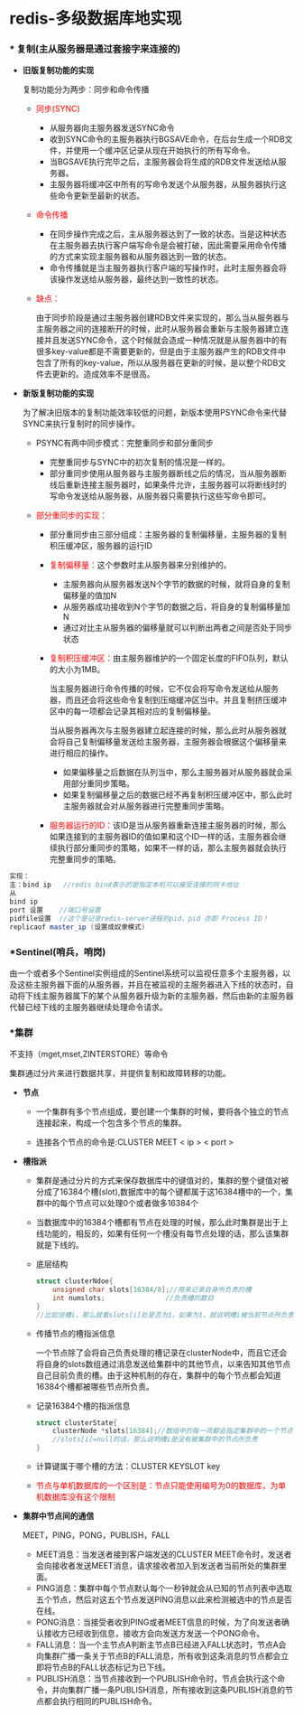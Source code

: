 # redis-多级数据库地实现

### * 复制(主从服务器是通过套接字来连接的)

+ **旧版复制功能的实现**

  复制功能分为两步：同步和命令传播

  + <font color="red">同步(SYNC)</font>

    + 从服务器向主服务器发送SYNC命令
    + 收到SYNC命令的主服务器执行BGSAVE命令，在后台生成一个RDB文件，并使用一个缓冲区记录从现在开始执行的所有写命令。
    + 当BGSAVE执行完毕之后，主服务器会将生成的RDB文件发送给从服务器。
    + 主服务器将缓冲区中所有的写命令发送个从服务器，从服务器执行这些命令更新至最新的状态。

  + <font color="red">命令传播</font>

    + 在同步操作完成之后，主从服务器达到了一致的状态。当是这种状态在主服务器去执行客户端写命令是会被打破，因此需要采用命令传播的方式来实现主服务器和从服务器达到一致的状态。
    + 命令传播就是当主服务器执行客户端的写操作时，此时主服务器会将该操作发送给从服务器，最终达到一致性的状态。

  + <font color="red">缺点：</font>

    由于同步阶段是通过主服务器创建RDB文件来实现的，那么当从服务器与主服务器之间的连接断开的时候，此时从服务器会重新与主服务器建立连接并且发送SYNC命令，这个时候就会造成一种情况就是从服务器中的有很多key-value都是不需要更新的，但是由于主服务器产生的RDB文件中包含了所有的key-value，所以从服务器在更新的时候，是以整个RDB文件去更新的。造成效率不是很高。

+ **新版复制功能的实现**

  为了解决旧版本的复制功能效率较低的问题，新版本使用PSYNC命令来代替SYNC来执行复制时的同步操作。

  + PSYNC有两中同步模式：完整重同步和部分重同步

    + 完整重同步与SYNC中的初次复制的情况是一样的。
    + 部分重同步使用从服务器与主服务器断线之后的情况，当从服务器断线后重新连接主服务器时，如果条件允许，主服务器可以将断线时的写命令发送给从服务器，从服务器只需要执行这些写命令即可。

  + <font color="red">部分重同步的实现：</font>

    + 部分重同步由三部分组成：主服务器的复制偏移量，主服务器的复制积压缓冲区，服务器的运行ID

    + <font color="red">复制偏移量：</font>这个参数时主从服务器来分别维护的。

      + 主服务器向从服务器发送N个字节的数据的时候，就将自身的复制偏移量的值加N
      + 从服务器成功接收到N个字节的数据之后，将自身的复制偏移量加N
      + 通过对比主从服务器的偏移量就可以判断出两者之间是否处于同步状态

    + <font color="red">复制积压缓冲区：</font>由主服务器维护的一个固定长度的FIFO队列，默认的大小为1MB。

      当主服务器进行命令传播的时候，它不仅会将写命令发送给从服务器，而且还会将这些命令复制到压缩缓冲区当中。并且复制挤压缓冲区中的每一项都会记录其相对应的复制偏移量。

      当从服务器再次与主服务器建立起连接的时候，那么此时从服务器就会将自己复制偏移量发送给主服务器，主服务器会根据这个偏移量来进行相应的操作。

      + 如果偏移量之后数据在队列当中，那么主服务器对从服务器就会采用部分重同步策略。
      + 如果复制偏移量之后的数据已经不再复制积压缓冲区中，那么此时主服务器就会对从服务器进行完整重同步策略。

    + <font color="red">服务器运行的ID：</font>该ID是当从服务器重新连接主服务器的时候，那么如果连接到的主服务器ID的值如果和这个ID一样的话，主服务器会继续执行部分重同步的策略，如果不一样的话，那么主服务器就会执行完整重同步的策略。

~~~ java
实现：
主：bind ip   //redis bind表示的是指定本机可以接受连接的网卡地址
从
bind ip
port 设置    //端口号设置
pidfile设置  //这个是记录redis-server进程的pid，pid 亦即 Process ID！
replicaof master_ip (设置成奴隶模式)
~~~



### *Sentinel(哨兵，哨岗)

​	由一个或者多个Sentinel实例组成的Sentinel系统可以监视任意多个主服务器，以及这些主服务器下面的从服务器，并且在被监视的主服务器进入下线的状态时，自动将下线主服务器属下的某个从服务器升级为新的主服务器，然后由新的主服务器代替已经下线的主服务器继续处理命令请求。

### *集群

不支持（mget,mset,ZINTERSTORE）等命令

集群通过分片来进行数据共享，并提供复制和故障转移的功能。

+ **节点**

  + 一个集群有多个节点组成，要创建一个集群的时候，要将各个独立的节点连接起来，构成一个包含多个节点的集群。

  + 连接各个节点的命令是:CLUSTER MEET < ip > < port >  

+ **槽指派**

  + 集群是通过分片的方式来保存数据库中的键值对的，集群的整个键值对被分成了16384个槽(slot),数据库中的每个键都属于这16384槽中的一个，集群中的每个节点可以处理0个或者做多16384个

  + 当数据库中的16384个槽都有节点在处理的时候，那么此时集群是出于上线功能的，相反的，如果有任何一个槽没有每节点处理的话，那么该集群就是下线的。

  + 底层结构

    ~~~ c++
    struct clusterNdoe{
        unsigned char slots[16384/8];//用来记录自身所负责的槽
        int numslots;               //负责槽的数目
    }
    //比如说槽i，那么就看slots[i]处是否为1，如果为1，就说明槽i被当前节点所负责
    ~~~

  + 传播节点的槽指派信息

    一个节点除了会将自己负责处理的槽记录在clusterNode中，而且它还会将自身的slots数组通过消息发送给集群中的其他节点，以来告知其他节点自己目前负责的槽。由于这种机制的存在，集群中的每个节点都会知道16384个槽都被哪些节点所负责。

  + 记录16384个槽的指派信息

    ~~~ c++
    struct clusterState{
        clusterNode *slots[16384];//数组中的每一项都会指定集群中的一个节点信息
        //slots[i]=null的话，那么说明槽i是没有被集群中的节点所负责	
    }
    ~~~

  + 计算键属于哪个槽的方法：CLUSTER KEYSLOT key

  + <font color="red">节点与单机数据库的一个区别是：节点只能使用编号为0的数据库，为单机数据库没有这个限制</font>

+ **集群中节点间的通信**

  MEET，PING，PONG，PUBLISH，FALL

  + MEET消息：当发送者接到客户端发送的CLUSTER MEET命令时，发送者会向接收者发送MEET消息，请求接收者加入到发送者当前所处的集群里面。
  + PING消息：集群中每个节点默认每个一秒钟就会从已知的节点列表中选取五个节点，然后对这五个节点发送PING消息以此来检测被选中的节点是否在线。
  + PONG消息：当接受者收到PING或者MEET信息的时候，为了向发送者确认接收方已经收到信息，接收方会向发送方发送一个PONG命令。
  + FALL消息：当一个主节点A判断主节点B已经进入FALL状态时，节点A会向集群广播一条关于节点B的FALL消息，所有收到这条消息的节点都会立即将节点B的FALL状态标记为已下线。
  + PUBLISH消息：当节点接收到一个PUBLISH命令时，节点会执行这个命令，并向集群广播一条PUBLISH消息，所有接收到这条PUBLISH消息的节点都会执行相同的PUBLISH命令。